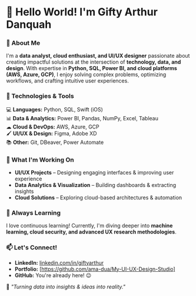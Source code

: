 # 👋 Hello World! I'm Gifty Arthur Danquah

### 🚀 About Me  
I'm a **data analyst, cloud enthusiast, and UI/UX designer** passionate about creating impactful solutions at the intersection of **technology, data, and design**. With expertise in **Python, SQL, Power BI, and cloud platforms (AWS, Azure, GCP)**, I enjoy solving complex problems, optimizing workflows, and crafting intuitive user experiences.  

### 🔧 Technologies & Tools  
💻 **Languages:** Python, SQL, Swift (iOS)  
📊 **Data & Analytics:** Power BI, Pandas, NumPy, Excel, Tableau  
☁ **Cloud & DevOps:** AWS, Azure, GCP  
🖌 **UI/UX & Design:** Figma, Adobe XD  
📚 **Other:** Git, DBeaver, Power Automate  

### 📌 What I'm Working On  
- **UI/UX Projects** – Designing engaging interfaces & improving user experience  
- **Data Analytics & Visualization** – Building dashboards & extracting insights  
- **Cloud Solutions** – Exploring cloud-based architectures & automation  

### 🌱 Always Learning  
I love continuous learning! Currently, I'm diving deeper into **machine learning, cloud security, and advanced UX research methodologies**.  

### 📫 Let's Connect!  
- **LinkedIn:** [linkedin.com/in/giftyarthur](#)  
- **Portfolio:** [https://github.com/ama-dua/My-UI-UX-Design-Studio]  
- **GitHub:** You're already here! 😉  

🚀 *"Turning data into insights & ideas into reality."*  
